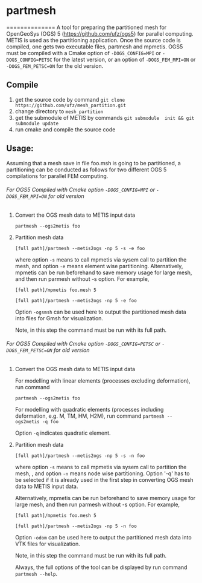 # partmesh

==============
A tool for preparing the partitioned mesh for OpenGeoSys (OGS) 5 (https://github.com/ufz/ogs5) for parallel computing. METIS is used as the partitioning application. Once the source code is compiled, one gets two executable files, partmesh and mpmetis. OGS5 must be compiled with a Cmake option of ``-DOGS_CONFIG=MPI`` or ``-DOGS_CONFIG=PETSC`` for the latest version, or an option of ``-DOGS_FEM_MPI=ON`` or ``-DOGS_FEM_PETSC=ON``  for the old version.

## Compile
1) get the source code by command 
  ```git clone https://github.com/ufz/mesh_partition.git```
2) change directory to ``mesh_partition``
3) get the submodule of METIS by commands
  ```git submodule  init && git submodule update```
4) run cmake and compile the source code

## Usage:

Assuming that a mesh save in file foo.msh is going to be partitioned, a partitioning can be conducted as follows for two different OGS 5 compilations for parallel FEM computing.

###### For OGS5 Compiled with Cmake option ``-DOGS_CONFIG=MPI`` or ``-DOGS_FEM_MPI=ON`` for old version

1. Convert the OGS mesh data to METIS input data
  
      ``partmesh --ogs2metis foo``
2. Partition mesh data

      ``[full path]/partmesh --metis2ogs -np 5 -s -e foo``

    where option ``-s`` means to call mpmetis via sysem call to partition the mesh, and option ``-e`` means element wise partitioning. Alternatively, mpmetis can be run beforehand to save memory usage for large mesh, and then run parmesh without -s option. For example,

      ``[full path]/mpmetis foo.mesh 5``

      ``[full path]/partmesh --metis2ogs -np 5 -e foo``
      
      Option ``-ogsmsh`` can be used here to output the partitioned mesh data into files for Gmsh for visualization.
    
    Note, in this step the command must be run with its full path.

###### For OGS5 Compiled with Cmake option ``-DOGS_CONFIG=PETSC`` or ``-DOGS_FEM_PETSC=ON`` for old version

1. Convert the OGS mesh data to METIS input data
  
    For modelling with linear elements (processes excluding deformation), run command

      ``partmesh --ogs2metis foo`` 

    For modelling with quadratic elements (processes including deformation, e.g. M, TM, HM, H2M), run command
      ``partmesh --ogs2metis -q foo`` 
   
    Option ``-q`` indicates quadratic element.
2. Partition mesh data

      ``[full path]/partmesh --metis2ogs -np 5 -s -n foo``

    where option ``-s`` means to call mpmetis via sysem call to partition the mesh, , and option ``-n`` means node wise partitioning. Option '-q' has to be selected if it is already used in the first step in converting OGS mesh data to METIS input data.
    
    Alternatively, mpmetis can be run beforehand to save memory usage for large mesh, and then run parmesh without -s option. For example,

      ``[full path]/mpmetis foo.mesh 5``

      ``[full path]/partmesh --metis2ogs -np 5 -n foo``
      
      Option ``-odom`` can be used here to output the partitioned mesh data into VTK files for visualization.
    
    Note, in this step the command must be run with its full path.
    
    Always, the full options of the tool can be displayed by run command ``partmesh --help``. 
